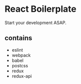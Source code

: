 # React Boilerplate

Start your development ASAP.

## contains
- eslint
- webpack
- babel
- postcss
- redux
- redux-api
